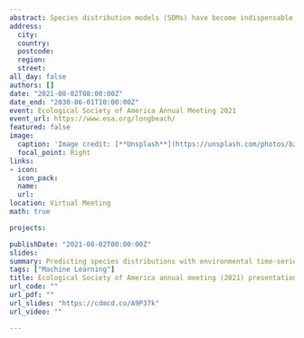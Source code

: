 ```yaml
---
abstract: Species distribution models (SDMs) have become indispensable tools for relating species occurrences to environmental conditions. Most commonly, these models utilize machine learning algorithms to statistically evaluate environmental covariates to determine the relative suitability of locations on the landscape. Currently these models are limited to static predictors, usually constructed from averaging climate data over extended periods. Deep learning neural networks have been used in other fields of research to interpret time series dynamics and can be used to fit SDMs without averaging or simplifying input data, and enable dynamic processes to better inform the models. We tested this modeling architecture using thirty years of monthly bioclimatic data to predict species distribution for four previously studied, globally invasive specieswhich include  wild boar, kudzu, Asian Harlequin ladybird, and monk parakeet. We compared four deep-learning architectures to traditional methods that used gradient boosted machines (GBM), Maximum Entropy (MaxEnt) and Random Forest (RF) and 19 Bioclim variables. Each model was trained on 35% of collected data (At) and tested on a separate 35% (Av) for internal model accuracy, with 10,000 pseudo-absences and 10,000 bootstrapped occurrences used for each species. Results - Of the four deep-learning architectures considered, Convolutional neural networks (CNN), Recurrent neural networks (RNNs), Residual networks (ResNet), and Inception time networks (ITN), we found the ResNet architecture provided the best model for all four species. Final model area under the receiver operating curves (AUCs) were 0.99 for kudzu, Asian Harlequin ladybird, and monk parakeet and 0.93 for wild boar. In all cases, the deep-learning models perform as well or better than than the best model out of GBM, MaxEnt, and RF. The deep learning models required more computation time, with an average of 40 epochs required to achieve the best model fits. Deep learning approaches provided high performing species distribution models and have the distinct advantage of avoiding feature construction that can obscure informative predictors.
address:
  city:
  country: 
  postcode: 
  region: 
  street: 
all_day: false
authors: []
date: "2021-08-02T08:00:00Z"
date_end: "2030-06-01T10:00:00Z"
event: Ecological Society of America Annual Meeting 2021
event_url: https://www.esa.org/longbeach/
featured: false
image:
  caption: 'Image credit: [**Unsplash**](https://unsplash.com/photos/bzdhc5b3Bxs)'
  focal_point: Right
links:
- icon: 
  icon_pack: 
  name: 
  url: 
location: Virtual Meeting
math: true

projects:

publishDate: "2021-08-02T00:00:00Z"
slides: 
summary: Predicting species distributions with environmental time-series data and deep-learning.
tags: ["Machine Learning"]
title: Ecological Society of America annual meeting (2021) presentation
url_code: ""
url_pdf: ""
url_slides: "https://cdmcd.co/A9P37k"
url_video: ""

---
```



